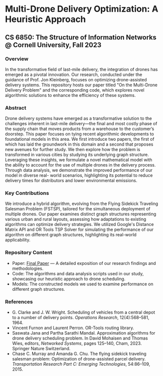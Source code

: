 # Multi-Drone Delivery Optimization: A Heuristic Approach

## CS 6850: The Structure of Information Networks @ Cornell University, Fall 2023

### Overview
In the transformative field of last-mile delivery, the integration of drones has emerged as a pivotal innovation. Our research, conducted under the guidance of Prof. Jon Kleinberg, focuses on optimizing drone-assisted delivery systems. This repository hosts our paper titled "On the Multi-Drone Delivery Problem" and the corresponding code, which explores novel algorithmic solutions to enhance the efficiency of these systems.

### Abstract
Drone delivery systems have emerged as a transformative solution to the challenges inherent in last-mile delivery—the final and most costly phase of the supply chain that moves products from a warehouse to the customer’s doorstep. This paper focuses on tying recent algorithmic developments to foundational models in this area. We first introduce two papers, the first of which has laid the groundwork in this domain and a second that proposes new avenues for further study. We then explore how the problem is transformed in various cities by studying its underlying graph structure. Leveraging these insights, we formulate a novel mathematical model with the ability to account for the use of multiple drones in the delivery process. Through data analysis, we demonstrate the improved performance of our model in diverse real-
world scenarios, highlighting its potential to reduce delivery times for distributors and lower environmental emissions.

### Key Contributions
We introduce a hybrid algorithm, evolving from the Flying Sidekick Traveling Salesman Problem (FSTSP), tailored for the simultaneous deployment of multiple drones. Our paper examines distinct graph structures representing various urban and rural layouts, assessing how adaptations to existing algorithms can optimize delivery strategies. We utilized Google's Distance Matrix API and OR Tools TSP Solver for simulating the performance of our algorithm on different graph structures, highlighting its real-world applicability.



### Repository Content
- Paper: [Final Paper](https://drive.google.com/file/d/1qm-nJ67UYnhKZ-Xmie1mZ4q3v7t-r8oz/view?usp=sharing) — A detailed exposition of our research findings and methodologies.
- Code: The algorithms and data analysis scripts used in our study, showcasing our heuristic approach to drone scheduling.
- Models: The constructed models we used to examine performance on different graph structures. 

### References
- G. Clarke and J. W. Wright. Scheduling of vehicles from a central depot to a number of delivery points.
_Operations Research_, 12(4):568–581, 1964.
- Vincent Furnon and Laurent Perron. OR-Tools routing library.
- Saswata Jana and Partha Sarathi Mandal. Approximation algorithms for drone delivery scheduling
problem. In David Mohaisen and Thomas Wies, editors, _Networked Systems_, pages 125–140, Cham, 2023. Springer Nature Switzerland.
- Chase C. Murray and Amanda G. Chu. The flying sidekick traveling salesman problem: Optimization of
drone-assisted parcel delivery. _Transportation Research Part C: Emerging Technologies_, 54:86–109, 2015.
